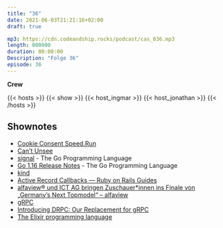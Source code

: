 ```yaml
---
title: "36"
date: 2021-06-03T21:21:16+02:00
draft: true

mp3: https://cdn.codeandship.rocks/podcast/cas_036.mp3
length: 000000
duration: 00:00:00
Description: "Folge 36"
episode: 36
---
```


**Crew**

{{< hosts >}}
    {{< show >}}
    {{< host_ingmar >}}
    {{< host_jonathan >}}
{{< /hosts >}}

## Shownotes

- [Cookie Consent Speed.Run](https://cookieconsentspeed.run/)
- [Can't Unsee](https://cantunsee.space/)
- [signal](https://golang.org/pkg/os/signal/#NotifyContext) - The Go Programming Language
- [Go 1.16 Release Notes](https://golang.org/doc/go1.16) - The Go Programming Language
- [kind](https://kind.sigs.k8s.io/)
- [Active Record Callbacks — Ruby on Rails Guides](https://guides.rubyonrails.org/active_record_callbacks.html)
- [alfaview® und ICT AG bringen Zuschauer*innen ins Finale von „Germany’s Next Topmodel“ – alfaview](https://alfaview.com//de/alfaview-und-ict-ag-bringen-zuschauerinnen-ins-finale-von-germanys-next-topmodel/)
- [gRPC](https://grpc.io/)
- [Introducing DRPC: Our Replacement for gRPC](https://www.storj.io/blog/introducing-drpc-our-replacement-for-grpc)
- [The Elixir programming language](https://elixir-lang.org/)
